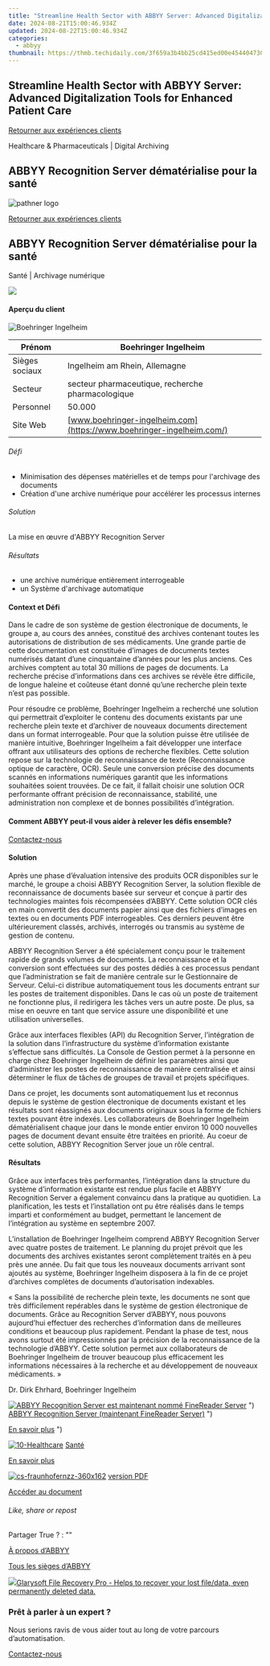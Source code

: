 ```yaml
---
title: "Streamline Health Sector with ABBYY Server: Advanced Digitalization Tools for Enhanced Patient Care"
date: 2024-08-21T15:00:46.934Z
updated: 2024-08-22T15:00:46.934Z
categories:
  - abbyy
thumbnail: https://thmb.techidaily.com/3f659a3b4bb25cd415ed00e454404730b9869c867cd294c9e58180160b4e9b56.jpg
---
```


## Streamline Health Sector with ABBYY Server: Advanced Digitalization Tools for Enhanced Patient Care

[Retourner aux expériences clients](https://tools.techidaily.com/abbyy/products/)

Healthcare & Pharmaceuticals | Digital Archiving

## ABBYY Recognition Server dématérialise pour la santé

![pathner logo](https://content.abbyy.com/-/media/project/abbyy/abbyy/logos-white/fr/70587.png?h=40&iar=0&w=120)

[Retourner aux expériences clients](https://tools.techidaily.com/abbyy/products/)

## ABBYY Recognition Server dématérialise pour la santé

Santé | Archivage numérique 

![](https://static1.abbyy.com/abbyycommedia/15248/4208e_images_cs_bankstream556x303.png) 

#### Aperçu du client

![Boehringer Ingelheim](https://static5.abbyy.com/abbyycommedia/16276/boeringer-ingelheim-155x69.png) 

| Prénom         | Boehringer Ingelheim                                                  |
| -------------- | --------------------------------------------------------------------- |
| Sièges sociaux | Ingelheim am Rhein, Allemagne                                         |
| Secteur        | secteur pharmaceutique, recherche pharmacologique                     |
| Personnel      | 50.000                                                                |
| Site Web       | [www.boehringer-ingelheim.com](https://www.boehringer-ingelheim.com/) |

###### Défi

* Minimisation des dépenses matérielles et de temps pour l'archivage des documents
* Création d'une archive numérique pour accélérer les processus internes

###### Solution

La mise en œuvre d'ABBYY Recognition Server

###### Résultats

* une archive numérique entièrement interrogeable
* un Système d'archivage automatique

#### Context et Défi

Dans le cadre de son système de gestion électronique de documents, le groupe a, au cours des années, constitué des archives contenant toutes les autorisations de distribution de ses médicaments. Une grande partie de cette documentation est constituée d’images de documents textes numérisés datant d’une cinquantaine d’années pour les plus anciens. Ces archives comptent au total 30 millions de pages de documents. La recherche précise d’informations dans ces archives se révèle être difficile, de longue haleine et coûteuse étant donné qu’une recherche plein texte n’est pas possible.

Pour résoudre ce problème, Boehringer Ingelheim a recherché une solution qui permettrait d’exploiter le contenu des documents existants par une recherche plein texte et d’archiver de nouveaux documents directement dans un format interrogeable. Pour que la solution puisse être utilisée de manière intuitive, Boehringer Ingelheim a fait développer une interface offrant aux utilisateurs des options de recherche flexibles. Cette solution repose sur la technologie de reconnaissance de texte (Reconnaissance optique de caractère, OCR). Seule une conversion précise des documents scannés en informations numériques garantit que les informations souhaitées soient trouvées. De ce fait, il fallait choisir une solution OCR performante offrant précision de reconnaissance, stabilité, une administration non complexe et de bonnes possibilités d’intégration.

#### Comment ABBYY peut-il vous aider à relever les défis ensemble?

[Contactez-nous](https://tools.techidaily.com/abbyy/products/) 

#### Solution

Après une phase d’évaluation intensive des produits OCR disponibles sur le marché, le groupe a choisi ABBYY Recognition Server, la solution flexible de reconnaissance de documents basée sur serveur et conçue à partir des technologies maintes fois récompensées d’ABBYY. Cette solution OCR clés en main convertit des documents papier ainsi que des fichiers d’images en textes ou en documents PDF interrogeables. Ces derniers peuvent être ultérieurement classés, archivés, interrogés ou transmis au système de gestion de contenu.

ABBYY Recognition Server a été spécialement conçu pour le traitement rapide de grands volumes de documents. La reconnaissance et la conversion sont effectuées sur des postes dédiés à ces processus pendant que l’administration se fait de manière centrale sur le Gestionnaire de Serveur. Celui-ci distribue automatiquement tous les documents entrant sur les postes de traitement disponibles. Dans le cas où un poste de traitement ne fonctionne plus, il redirigera les tâches vers un autre poste. De plus, sa mise en oeuvre en tant que service assure une disponibilité et une utilisation universelles.

Grâce aux interfaces flexibles (API) du Recognition Server, l’intégration de la solution dans l’infrastructure du système d’information existante s’effectue sans difficultés. La Console de Gestion permet à la personne en charge chez Boehringer Ingelheim de définir les paramètres ainsi que d’administrer les postes de reconnaissance de manière centralisée et ainsi déterminer le flux de tâches de groupes de travail et projets spécifiques.

Dans ce projet, les documents sont automatiquement lus et reconnus depuis le système de gestion électronique de documents existant et les résultats sont réassignés aux documents originaux sous la forme de fichiers textes pouvant être indexés. Les collaborateurs de Boehringer Ingelheim dématérialisent chaque jour dans le monde entier environ 10 000 nouvelles pages de document devant ensuite être traitées en priorité. Au coeur de cette solution, ABBYY Recognition Server joue un rôle central.

#### Résultats

Grâce aux interfaces très performantes, l’intégration dans la structure du système d’information existante est rendue plus facile et ABBYY Recognition Server a également convaincu dans la pratique au quotidien. La planification, les tests et l’installation ont pu être réalisés dans le temps imparti et conformément au budget, permettant le lancement de l’intégration au système en septembre 2007.

L’installation de Boehringer Ingelheim comprend ABBYY Recognition Server avec quatre postes de traitement. Le planning du projet prévoit que les documents des archives existantes seront complètement traités en à peu près une année. Du fait que tous les nouveaux documents arrivant sont ajoutés au système, Boehringer Ingelheim disposera à la fin de ce projet d’archives complètes de documents d’autorisation indexables.

 « Sans la possibilité de recherche plein texte, les documents ne sont que très difficilement repérables dans le système de gestion électronique de documents. Grâce au Recognition Server d’ABBYY, nous pouvons aujourd’hui effectuer des recherches d’information dans de meilleures conditions et beaucoup plus rapidement. Pendant la phase de test, nous avons surtout été impressionnés par la précision de la reconnaissance de la technologie d’ABBYY. Cette solution permet aux collaborateurs de Boehringer Ingelheim de trouver beaucoup plus efficacement les informations nécessaires à la recherche et au développement de nouveaux médicaments. »

 Dr. Dirk Ehrhard, Boehringer Ingelheim

[![ABBYY Recognition Server est maintenant nommé FineReader Server](https://static4.abbyy.com/abbyycommedia/20638/11-frs-casepreview.jpg)](https://tools.techidaily.com/abbyy/products/) ") [ABBYY Recognition Server (maintenant FineReader Server)](https://tools.techidaily.com/abbyy/products/) ") 

[En savoir plus](https://tools.techidaily.com/abbyy/products/) ") 

[![10-Healthcare](https://static2.abbyy.com/abbyycommedia/14360/10-healthcare.jpg)](https://tools.techidaily.com/abbyy/products/) [Santé](https://tools.techidaily.com/abbyy/products/) 

[En savoir plus](https://tools.techidaily.com/abbyy/products/) 

[![cs-fraunhofernzz-360x162](https://static3.abbyy.com/abbyycommedia/17083/cs-fraunhofernzz-360x162.jpg)](https://static5.abbyy.com/abbyycommedia/17756/case-client-boehringer-ingelheim-fr.pdf "version PDF") [version PDF](https://static5.abbyy.com/abbyycommedia/17756/case-client-boehringer-ingelheim-fr.pdf "version PDF") 

[Accéder au document](https://static5.abbyy.com/abbyycommedia/17756/case-client-boehringer-ingelheim-fr.pdf "version PDF") 

###### Like, share or repost

Partager  True ?  : "" 

[À propos d’ABBYY](https://tools.techidaily.com/abbyy/products/) 

[Tous les sièges d’ABBYY](https://tools.techidaily.com/abbyy/products/) 

<!-- affiliate ads begin -->
<a href="https://order.glarysoft.com/order/checkout.php?PRODS=35408920&QTY=1&AFFILIATE=108875&CART=1"><img src="https://secure.avangate.com/images/merchant/6734fa703f6633ab896eecbdfad8953a/products/FR-200-1.png" border="0">Glarysoft File Recovery Pro - Helps to recover your lost file/data, even permanently deleted data. </a>
<!-- affiliate ads end -->
### Prêt à parler à un expert ?

Nous serions ravis de vous aider tout au long de votre parcours d’automatisation.

[Contactez-nous](https://tools.techidaily.com/abbyy/products/)

<ins class="adsbygoogle"
     style="display:block"
     data-ad-format="autorelaxed"
     data-ad-client="ca-pub-7571918770474297"
     data-ad-slot="1223367746"></ins>



<ins class="adsbygoogle"
     style="display:block"
     data-ad-client="ca-pub-7571918770474297"
     data-ad-slot="8358498916"
     data-ad-format="auto"
     data-full-width-responsive="true"></ins>
